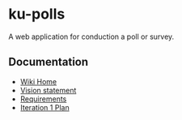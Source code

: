 # ku-polls
A web application for conduction a poll or survey. 
## Documentation
* [Wiki Home](https://github.com/NarawishS/ku-polls/wiki)  
* [Vision statement](https://github.com/NarawishS/ku-polls/wiki/Vision-Statement)  
* [Requirements](https://github.com/NarawishS/ku-polls/wiki/Requirements)  
* [Iteration 1 Plan](https://github.com/NarawishS/ku-polls/wiki/Iteration-1-Plan)
